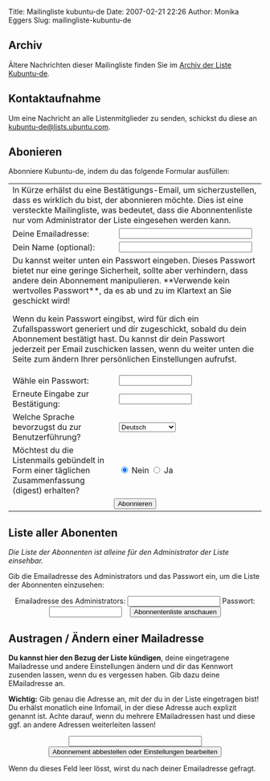 Title: Mailingliste kubuntu-de
Date: 2007-02-21 22:26
Author: Monika Eggers
Slug: mailingliste-kubuntu-de


<style type="text/css">  <!--</p><p>  .maillist</p><p>  {</p><p>  border-collapse: separate;</p><p>  }</p><p>  .maillist div</p><p>  {</p><p>  color:black;</p><p>  background-color:#ffffff;</p><p>  text-align:left;</p><p>  margin:0 2em;</p><p>  </p><p>  }</p><p>  .maillist table</p><p>  {</p><p>  width:70%;</p><p>  color:black;</p><p>  margin:0em;</p><p>  padding:0.1em;</p><p>  border-collapse: separate;</p><p>  </p><p>  }</p><p>  .maillist table .desc</p><p>  {</p><p>  color:black;</p><p>  background-color:#ffffff;</p><p>  margin:0em;</p><p>  }</p><p>  .maillist table .val</p><p>  {</p><p>  color:black;</p><p>  margin:0em;</p><p>  }</p><p>  .maillist table .text</p><p>  {</p><p>  color:black;</p><p>  background-color:#e8f1f7;</p><p>  font-size:0.9em;</p><p>  margin:0em;</p><p>  padding:0.4em;</p><p>  padding-top:1em;</p><p>  }</p><p>  .maillist div .text</p><p>  {</p><p>  color:black;</p><p>  background-color:#e1ebff;</p><p>  font-size:0.9em;</p><p>  margin:0em;</p><p>  padding:0.4em;</p><p>  padding-top:1em;</p><p>  }</p><p>  .maillist h1</p><p>  {</p><p>  color:black;</p><p>  background-color:#e1ebff;</p><p>  text-align:center;</p><p>  font-size:0,9em;</p><p>  padding:1em;</p><p>  margin:0em;</p><p>  </p><p>  }</p><p>  .maillist h2</p><p>  {</p><p>  color:black;</p><p>  background-color:#eeeeee;</p><p>  text-align:left;</p><p>  font-size:1em;</p><p>  padding:0.1em;</p><p>  margin:0em;</p><p>  margin-top:1em;</p><p>  margin-bottom:0.5em;</p><p>  </p><p>  }</p><p>  //--><!--</p><p>  .maillist</p><p>  {</p><p>  border-collapse: separate;</p><p>  }</p><p>  .maillist div</p><p>  {</p><p>  color:black;</p><p>  background-color:#ffffff;</p><p>  text-align:left;</p><p>  margin:0 2em;</p><p>  </p><p>  }</p><p>  .maillist table</p><p>  {</p><p>  width:70%;</p><p>  color:black;</p><p>  margin:0em;</p><p>  padding:0.1em;</p><p>  border-collapse: separate;</p><p>  </p><p>  }</p><p>  .maillist table .desc</p><p>  {</p><p>  color:black;</p><p>  background-color:#ffffff;</p><p>  margin:0em;</p><p>  }</p><p>  .maillist table .val</p><p>  {</p><p>  color:black;</p><p>  margin:0em;</p><p>  }</p><p>  .maillist table .text</p><p>  {</p><p>  color:black;</p><p>  background-color:#e8f1f7;</p><p>  font-size:0.9em;</p><p>  margin:0em;</p><p>  padding:0.4em;</p><p>  padding-top:1em;</p><p>  }</p><p>  .maillist div .text</p><p>  {</p><p>  color:black;</p><p>  background-color:#e1ebff;</p><p>  font-size:0.9em;</p><p>  margin:0em;</p><p>  padding:0.4em;</p><p>  padding-top:1em;</p><p>  }</p><p>  .maillist h1</p><p>  {</p><p>  color:black;</p><p>  background-color:#e1ebff;</p><p>  text-align:center;</p><p>  font-size:0,9em;</p><p>  padding:1em;</p><p>  margin:0em;</p><p>  </p><p>  }</p><p>  .maillist h2</p><p>  {</p><p>  color:black;</p><p>  background-color:#eeeeee;</p><p>  text-align:left;</p><p>  font-size:1em;</p><p>  padding:0.1em;</p><p>  margin:0em;</p><p>  margin-top:1em;</p><p>  margin-bottom:0.5em;</p><p>  </p><p>  }</p><p>  //--></p><p></style>
<div class="maillist">


<!--<h1>Wilkommen bei der Kubuntu-de.org Mailingliste</h1>--><!--<h1>Wilkommen bei der Kubuntu-de.org Mailingliste</h1>-->

Archiv
------


<div>

Ältere Nachrichten dieser Mailingliste finden Sie im [Archiv der Liste
Kubuntu-de](https://lists.ubuntu.com/archives/kubuntu-de).

</div>


Kontaktaufnahme
---------------


<div>

Um eine Nachricht an alle Listenmitglieder zu senden, schickst du diese
an <kubuntu-de@lists.ubuntu.com>.

</div>


Abonieren
---------


<div>


<form method="post" action="https://lists.ubuntu.com/mailman/subscribe/kubuntu-de" target="_blank">

Abonniere Kubuntu-de, indem du das folgende Formular ausfüllen:

<table cellspacing="2" cellpadding="2">


<tbody>


<tr>


<td class="text" colspan="2">
In Kürze erhälst du eine Bestätigungs-Email, um sicherzustellen, dass es
wirklich du bist, der abonnieren möchte. Dies ist eine versteckte
Mailingliste, was bedeutet, dass die Abonnentenliste nur vom
Administrator der Liste eingesehen werden kann.
</td>


</tr>


<tr>


<td class="desc">
Deine Emailadresse:
</td>


<td class="val">
<input type="text" name="email" size="30" value></input>
</td>


</tr>


<tr>


<td class="desc">
Dein Name (optional):
</td>


<td class="val">
<input type="text" name="fullname" size="30" value></input>
</td>


</tr>


<tr>


<td class="text" colspan="2">
Du kannst weiter unten ein Passwort eingeben. Dieses Passwort bietet nur
eine geringe Sicherheit, sollte aber verhindern, dass andere dein
Abonnement manipulieren. **Verwende kein wertvolles Passwort**, da es ab
und zu im Klartext an Sie geschickt wird!

Wenn du kein Passwort eingibst, wird für dich ein Zufallspasswort
generiert und dir zugeschickt, sobald du dein Abonnement bestätigt hast.
Du kannst dir dein Passwort jederzeit per Email zuschicken lassen, wenn
du weiter unten die Seite zum ändern Ihrer persönlichen Einstellungen
aufrufst.

</td>


</tr>


<tr>


<td class="desc">
Wähle ein Passwort:
</td>


<td class="val">
<input type="password" name="pw" size="15"></input>
</td>


</tr>


<tr>


<td class="desc">
Erneute Eingabe zur Bestätigung:
</td>


<td class="val">
<input type="password" name="pw-conf" size="15"></input>
</td>


</tr>


<tr>


<td class="desc">
Welche Sprache bevorzugst du zur Benutzerführung?
</td>


<td class="val">

<select name="language">

<option value="de" selected> Deutsch </option>  

<option value="en"> Englisch (USA) </option>  

</select>


</td>


</tr>


<tr>


<td class="desc">
Möchtest du die Listenmails gebündelt in Form einer täglichen
Zusammenfassung (digest) erhalten?
</td>


<td class="val">
<input type="radio" name="digest" value="0" checked></input> Nein
<input type="radio" name="digest" value="1"></input> Ja
</td>


</tr>


<tr>


<td colspan="2">
<center>
<input type="submit" name="email-button" value="Abonnieren"></input>
</center>
</td>


</tr>


</tbody>


</table>


</form>



</div>


Liste aller Abonenten
---------------------


<div>


<div class="text">

*Die Liste der Abonnenten ist alleine für den Administrator der Liste
einsehbar.*  


Gib die Emailadresse des Administrators und das Passwort ein, um die
Liste der Abonnenten einzusehen:

</div>


<form method="post" action="https://lists.ubuntu.com/mailman/roster/kubuntu-de" target="_blank">


<input type="hidden" name="language" value="de"></input>
<center>
Emailadresse des Administrators:
<input type="text" name="roster-email" size="20" value></input>
Passwort: <input type="password" name="roster-pw" size="15"></input>   
<input type="submit" name="SubscriberRoster" value="Abonnentenliste anschauen"></input>
</center>
  


</form>



</div>


Austragen / Ändern einer Mailadresse
------------------------------------


<div>


<div class="text">

**Du kannst hier den Bezug der Liste kündigen**, deine eingetragene
Mailadresse und andere Einstellungen ändern und dir das Kennwort
zusenden lassen, wenn du es vergessen haben. Gib dazu deine EMailadresse
an.

**Wichtig:** Gib genau die Adresse an, mit der du in der Liste
eingetragen bist! Du erhälst monatlich eine Infomail, in der diese
Adresse auch explizit genannt ist. Achte darauf, wenn du mehrere
EMailadressen hast und diese ggf. an andere Adressen weiterleiten
lassen!

</div>



<form method="post" action="https://lists.ubuntu.com/mailman/options/kubuntu-de" target="_blank">


<center>
<input type="text" name="email" value size="30"></input>
<input type="submit" name="UserOptions" value="Abonnement abbestellen oder Einstellungen bearbeiten"></input>
<input type="hidden" name="language" value="de"></input>
</center>
  


</form>

Wenn du dieses Feld leer lösst, wirst du nach deiner Emailadresse
gefragt.

</div>




</div>



